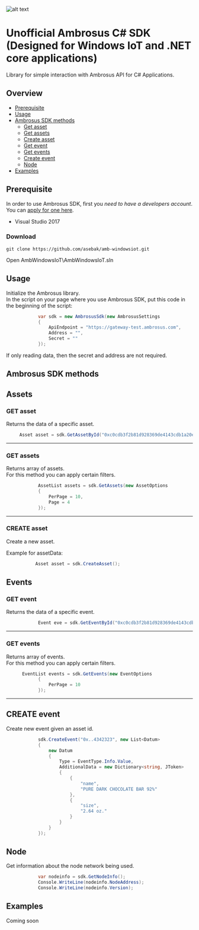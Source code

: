 ![alt text](https://cdn-images-1.medium.com/max/1600/1*hGJHnXJuOmfjIcEofbC0Ww.png 'Ambrosus')

# Unofficial Ambrosus C# SDK (Designed for Windows IoT and .NET core applications)

Library for simple interaction with Ambrosus API for C# Applications.

## Overview

- [Prerequisite](#prerequisite)
- [Usage](#usage)
- [Ambrosus SDK methods](#ambrosus-sdk-methods)
  - [Get asset](#get-asset)
  - [Get assets](#get-assets)
  - [Create asset](#create-asset)
  - [Get event](#get-event)
  - [Get events](#get-events)
  - [Create event](#create-event)
  - [Node](#node)
- [Examples](#examples)

## Prerequisite

In order to use Ambrosus SDK, first you _need to have a developers account_.\
You can [apply for one here](https://selfservice-test.ambrosus.com/create).

- Visual Studio 2017


### Download

```
git clone https://github.com/asebak/amb-windowsiot.git
```
Open AmbWindowsIoT\AmbWindowsIoT.sln


## Usage

Initialize the Ambrosus library.\
In the script on your page where you use Ambrosus SDK, put this code in the beginning of the script:

```csharp
            var sdk = new AmbrosusSdk(new AmbrosusSettings
            {
                ApiEndpoint = "https://gateway-test.ambrosus.com",
                Address = "",
                Secret = ""
            });
```

If only reading data, then the secret and address are not required.


## Ambrosus SDK methods

## Assets

### GET asset

Returns the data of a specific asset.

```csharp
     Asset asset = sdk.GetAssetById("0xc0cdb3f2b81d928369de4143cdb1a20e5ecdec09e0ea123dd828bdcc55a048db");
```

---

### GET assets

Returns array of assets.\
For this method you can apply certain filters.

```csharp
            AssetList assets = sdk.GetAssets(new AssetOptions
            {
                PerPage = 10,
                Page = 4
            });
```

---

### CREATE asset

Create a new asset.


Example for assetData:

```csharp
           Asset asset = sdk.CreateAsset();
```

## Events

### GET event

Returns the data of a specific event.


```csharp
            Event eve = sdk.GetEventById("0xc0cdb3f2b81d928369de4143cdb1a20e5ecdec09e0ea123dd828bdcc55a048db");

```

---

### GET events

Returns array of events.\
For this method you can apply certain filters.


```csharp
      EventList events = sdk.GetEvents(new EventOptions
            {
                PerPage = 10
            });
```

---

## CREATE event

Create new event given an asset id.


```csharp
            sdk.CreateEvent("0x..4342323", new List<Datum>
            {
                new Datum
                {
                    Type = EventType.Info.Value,
                    AdditionalData = new Dictionary<string, JToken>
                    {
                        {
                            "name",
                            "PURE DARK CHOCOLATE BAR 92%"
                        },
                        {
                            "size",
                            "2.64 oz."
                        }
                    }
                }
            });

```

## Node

Get information about the node network being used.

```csharp
            var nodeinfo = sdk.GetNodeInfo();
            Console.WriteLine(nodeinfo.NodeAddress);
            Console.WriteLine(nodeinfo.Version);

```

## Examples

Coming soon
